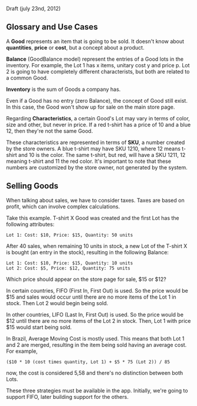 Draft (july 23nd, 2012)

## Glossary and Use Cases

A **Good** represents an item that is going to be sold. It doesn't know
about __quantities__, __price__ or __cost__, but a concept about a product.

**Balance** (GoodBalance model) represent the entries of a Good lots in
the inventory. For example, the Lot 1 has x items, unitary cost y and price
p. Lot 2 is going to have completely different characterists, but both are
related to a common Good.

**Inventory** is the sum of Goods a company has.

Even if a Good has no entry (zero Balance), the concept of Good still exist.
In this case, the Good won't show up for sale on the main store page.

Regarding **Characteristics**, a certain Good's Lot may vary in terms of color,
size and other, but never in price. If a red t-shirt has a price of 10 and
a blue 12, then they're not the same Good.

These characteristics are represented in terms of **SKU**, a number
created by the store owners. A blue t-shirt may have SKU 1210, where 12 means
t-shirt and 10 is the color. The same t-shirt, but red, will have a SKU 1211,
12 meaning t-shirt and 11 the red color. It's important to note that these
numbers are customized by the store owner, not generated by the system.

## Selling Goods

When talking about sales, we have to consider taxes. Taxes are based on
profit, which can involve complex calculations.

Take this example. T-shirt X Good was created and the first Lot has the
following attributes:

    Lot 1: Cost: $10, Price: $15, Quantity: 50 units

After 40 sales, when remaining 10 units in stock, a new Lot of the T-shirt X
is bought (an entry in the stock), resulting in the following Balance:

    Lot 1: Cost: $10, Price: $15, Quantity: 10 units
    Lot 2: Cost: $5, Price: $12, Quantity: 75 units

Which price should appear on the store page for sale, $15 or $12?

In certain countries, FIFO (First In, First Out) is used. So the price would
be $15 and sales would occur until there are no more items of the Lot 1
in stock. Then Lot 2 would begin being sold.

In other countries, LIFO (Last In, First Out) is used. So the price would
be $12 until there are no more items of the Lot 2 in stock. Then, Lot 1 with
price $15 would start being sold.

In Brazil, Average Moving Cost is mostly used. This means that both Lot 1
and 2 are merged, resulting in the item being sold having an average cost.
For example,

    ($10 * 10 (cost times quantity, Lot 1) + $5 * 75 (Lot 2)) / 85

now, the cost is considered 5,58 and there's no distinction between both Lots.

These three strategies must be available in the app. Initially, we're going
to support FIFO, later building support for the others.

